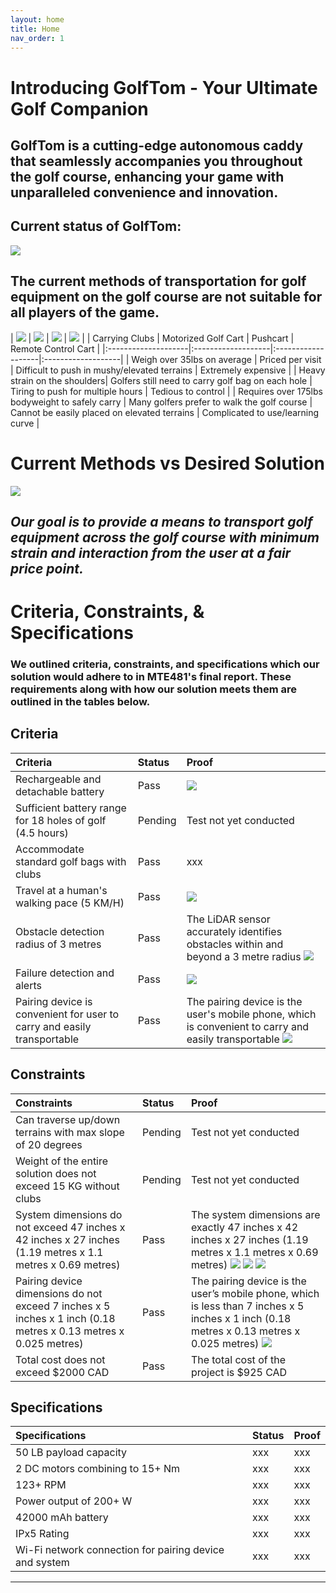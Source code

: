 ```yaml
---
layout: home
title: Home
nav_order: 1
---
```

# **Introducing GolfTom - Your Ultimate Golf Companion**​ 
## **GolfTom is a cutting-edge autonomous caddy that seamlessly accompanies you throughout the golf course, enhancing your game with unparalleled convenience and innovation.**
## **Current status of GolfTom:**
![](./assets/images/caddySideViewFeb.png)

## **The current methods of transportation for golf equipment on the golf course are not suitable for all players of the game​.**

| ![](./assets/images/carryingClubs.png) | ![](./assets/images/motorizedGolfCart.png) | ![](./assets/images/pushcart.png) | ![](./assets/images/remoteControlCart.png) |
| Carrying Clubs | Motorized Golf Cart | Pushcart | Remote Control Cart |
|:--------------------|:-------------------|:-------------------|:-------------------|
| Weigh over 35lbs on average | Priced per visit | Difficult to push in mushy/elevated terrains | Extremely expensive |
| Heavy strain on the shoulders| Golfers still need to carry golf bag on each hole | Tiring to push for multiple hours | Tedious to control |
| Requires over 175lbs bodyweight to safely carry | Many golfers prefer to walk the golf course | Cannot be easily placed on elevated terrains | Complicated to use/learning curve |

# Current Methods vs Desired Solution
![](./assets/images/currentVsDesired.png)

## **_Our goal is to provide a means to transport golf equipment across the golf course with minimum strain and interaction from the user at a fair price point._**

# Criteria, Constraints, & Specifications
### We outlined criteria, constraints, and specifications which our solution would adhere to in MTE481's final report. These requirements along with how our solution meets them are outlined in the tables below.

## **Criteria**

| Criteria | Status | Proof |
|:--------------------|:-------------------|:-------------------|
| Rechargeable and detachable battery | Pass | ![](./assets/images/rechargeableDetachableBattery.png) |
| Sufficient battery range for 18 holes of golf (4.5 hours) | Pending | Test not yet conducted |
| Accommodate standard golf bags with clubs  | Pass | xxx |
| Travel at a human's walking pace (5 KM/H) | Pass | ![](./assets/images/travelAtHumansWalkingPace.gif) |
| Obstacle detection radius of 3 metres | Pass | The LiDAR sensor accurately identifies obstacles within and beyond a 3 metre radius ![](./assets/images/obstacleDetectionRadius.png) |
| Failure detection and alerts | Pass | ![](./assets/images/failureDetectionAndAlerts.gif) |
| Pairing device is convenient for user to carry and easily transportable | Pass | The pairing device is the user's mobile phone, which is convenient to carry and easily transportable ![](./assets/images/pairingDevice.png) |

## **Constraints**

| Constraints | Status | Proof |
|:--------------------|:-------------------|:-------------------|
| Can traverse up/down terrains with max slope of 20 degrees | Pending | Test not yet conducted |
| Weight of the entire solution does not exceed 15 KG without clubs | Pending | Test not yet conducted |
| System dimensions do not exceed 47 inches x 42 inches x 27 inches (1.19 metres x 1.1 metres x 0.69 metres) | Pass | The system dimensions are exactly 47 inches x 42 inches x 27 inches (1.19 metres x 1.1 metres x 0.69 metres) ![](./assets/images/systemDimensionsL.png) ![](./assets/images/systemDimensionsH.png) ![](./assets/images/systemDimensionsW.png) |
| Pairing device dimensions do not exceed 7 inches x 5 inches x 1 inch (0.18 metres x 0.13 metres x 0.025 metres) | Pass | The pairing device is the user’s mobile phone, which is less than 7 inches x 5 inches x 1 inch (0.18 metres x 0.13 metres x 0.025 metres) ![](./assets/images/phoneDimensions.png) |
| Total cost does not exceed $2000 CAD | Pass | The total cost of the project is $925 CAD |

## **Specifications**

| Specifications | Status | Proof |
|:--------------------|:-------------------|:-------------------|
| 50 LB payload capacity | xxx | xxx |
| 2 DC motors combining to 15+ Nm | xxx | xxx |
| 123+ RPM | xxx | xxx |
| Power output of 200+ W | xxx | xxx |
| 42000 mAh battery | xxx | xxx |
| IPx5 Rating | xxx | xxx |
| Wi-Fi network connection for pairing device and system | xxx | xxx |

----